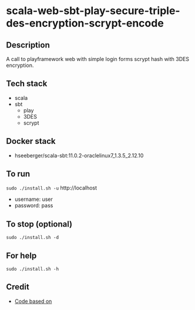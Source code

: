 # scala-web-sbt-play-secure-triple-des-encryption-scrypt-encode

## Description
A call to playframework web
with simple login forms scrypt hash
with 3DES encryption.

## Tech stack
- scala
- sbt
  - play
  - 3DES
  - scrypt

## Docker stack
- hseeberger/scala-sbt:11.0.2-oraclelinux7_1.3.5_2.12.10

## To run
`sudo ./install.sh -u`
http://localhost
- username: user
- password: pass

## To stop (optional)
`sudo ./install.sh -d`

## For help
`sudo ./install.sh -h`

## Credit
- [Code based on](https://github.com/alvinj/PlayFrameworkLoginAuthenticationExample.git)
